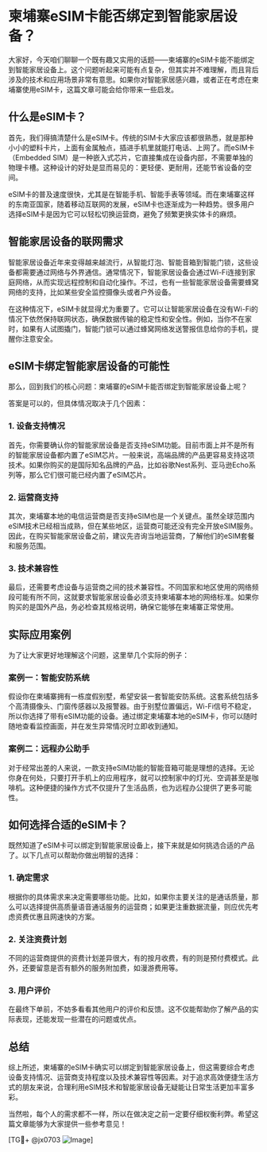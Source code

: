 # 柬埔寨eSIM卡能否绑定到智能家居设备？

大家好，今天咱们聊聊一个既有趣又实用的话题——柬埔寨的eSIM卡能不能绑定到智能家居设备上。这个问题听起来可能有点复杂，但其实并不难理解，而且背后涉及的技术和应用场景非常有意思。如果你对智能家居感兴趣，或者正在考虑在柬埔寨使用eSIM卡，这篇文章可能会给你带来一些启发。

## 什么是eSIM卡？

首先，我们得搞清楚什么是eSIM卡。传统的SIM卡大家应该都很熟悉，就是那种小小的塑料卡片，上面有金属触点，插进手机里就能打电话、上网了。而eSIM卡（Embedded SIM）是一种嵌入式芯片，它直接集成在设备内部，不需要单独的物理卡槽。这种设计的好处是显而易见的：更轻便、更耐用，还能节省设备的空间。

eSIM卡的普及速度很快，尤其是在智能手机、智能手表等领域。而在柬埔寨这样的东南亚国家，随着移动互联网的发展，eSIM卡也逐渐成为一种趋势。很多用户选择eSIM卡是因为它可以轻松切换运营商，避免了频繁更换实体卡的麻烦。

## 智能家居设备的联网需求

智能家居设备近年来变得越来越流行，从智能灯泡、智能音箱到智能门锁，这些设备都需要通过网络与外界通信。通常情况下，智能家居设备会通过Wi-Fi连接到家庭网络，从而实现远程控制和自动化操作。不过，也有一些智能家居设备需要蜂窝网络的支持，比如某些安全监控摄像头或者户外设备。

在这种情况下，eSIM卡就显得尤为重要了。它可以让智能家居设备在没有Wi-Fi的情况下依然保持联网状态，确保数据传输的稳定性和安全性。例如，当你不在家时，如果有人试图撬门，智能门锁可以通过蜂窝网络发送警报信息给你的手机，提醒你注意安全。

## eSIM卡绑定智能家居设备的可能性

那么，回到我们的核心问题：柬埔寨的eSIM卡能否绑定到智能家居设备上呢？

答案是可以的，但具体情况取决于几个因素：

### 1. 设备支持情况

首先，你需要确认你的智能家居设备是否支持eSIM功能。目前市面上并不是所有的智能家居设备都内置了eSIM芯片。一般来说，高端品牌的产品更容易支持这项技术。如果你购买的是国际知名品牌的产品，比如谷歌Nest系列、亚马逊Echo系列等，那么它们很可能已经内置了eSIM芯片。

### 2. 运营商支持

其次，柬埔寨本地的电信运营商是否支持eSIM也是一个关键点。虽然全球范围内eSIM技术已经相当成熟，但在某些地区，运营商可能还没有完全开放eSIM服务。因此，在购买智能家居设备之前，建议先咨询当地运营商，了解他们的eSIM套餐和服务范围。

### 3. 技术兼容性

最后，还需要考虑设备与运营商之间的技术兼容性。不同国家和地区使用的网络频段可能有所不同，这就要求智能家居设备必须支持柬埔寨本地的网络标准。如果你购买的是国外产品，务必检查其规格说明，确保它能够在柬埔寨正常使用。

## 实际应用案例

为了让大家更好地理解这个问题，这里举几个实际的例子：

### 案例一：智能安防系统

假设你在柬埔寨拥有一栋度假别墅，希望安装一套智能安防系统。这套系统包括多个高清摄像头、门窗传感器以及报警器。由于别墅位置偏远，Wi-Fi信号不稳定，所以你选择了带有eSIM功能的设备。通过绑定柬埔寨本地的eSIM卡，你可以随时随地查看监控画面，并在发生异常情况时立即收到通知。

### 案例二：远程办公助手

对于经常出差的人来说，一款支持eSIM功能的智能音箱可能是理想的选择。无论你身在何处，只要打开手机上的应用程序，就可以控制家中的灯光、空调甚至是咖啡机。这种便捷的操作方式不仅提升了生活品质，也为远程办公提供了更多可能性。

## 如何选择合适的eSIM卡？

既然知道了eSIM卡可以绑定到智能家居设备上，接下来就是如何挑选合适的产品了。以下几点可以帮助你做出明智的选择：

### 1. 确定需求

根据你的具体需求来决定需要哪些功能。比如，如果你主要关注的是通话质量，那么可以选择提供高质量语音通话服务的运营商；如果更注重数据流量，则应优先考虑资费优惠且网速快的方案。

### 2. 关注资费计划

不同的运营商提供的资费计划差异很大，有的按月收费，有的则是预付费模式。此外，还要留意是否有额外的服务附加费，如漫游费用等。

### 3. 用户评价

在最终下单前，不妨多看看其他用户的评价和反馈。这不仅能帮助你了解产品的实际表现，还能发现一些潜在的问题或优点。

## 总结

综上所述，柬埔寨的eSIM卡确实可以绑定到智能家居设备上，但这需要综合考虑设备支持情况、运营商支持程度以及技术兼容性等因素。对于追求高效便捷生活方式的朋友来说，合理利用eSIM技术和智能家居设备无疑能让日常生活更加丰富多彩。

当然啦，每个人的需求都不一样，所以在做决定之前一定要仔细权衡利弊。希望这篇文章能够为大家提供一些参考意见！

[TG💪+ @jx0703 ![Image](https://github.com/user-attachments/assets/dbca1d08-cadb-493c-b0ec-ad6f7a83f270)]